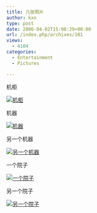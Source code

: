 ```yaml
---
title: 几张照片
author: kxn
type: post
date: 2006-04-02T15:08:29+00:00
url: /index.php/archives/101
views:
  - 4104
categories:
  - Entertainment
  - Pictures

---
```

机柜

[![机柜][1]][2]

机器

[![机器][3]][4]

另一个机器

[![另一个机器][5]][6]

一个院子

[![一个院子][7]][8]

另一个院子

[![另一个院子][9]][10]

 [1]: http://kangkang.org/wordpress/wp-content/uploads/2006/04/R0010705A-tb.jpg
 [2]: http://kangkang.org/wordpress/wp-content/uploads/2006/04/R0010705A.jpg
 [3]: http://kangkang.org/wordpress/wp-content/uploads/2006/04/R0010707A-tb.jpg
 [4]: http://kangkang.org/wordpress/wp-content/uploads/2006/04/R0010707A.jpg
 [5]: http://kangkang.org/wordpress/wp-content/uploads/2006/04/R0010714A-tb.jpg
 [6]: http://kangkang.org/wordpress/wp-content/uploads/2006/04/R0010714A.jpg
 [7]: http://kangkang.org/wordpress/wp-content/uploads/2006/04/R0010716A-tb.jpg
 [8]: http://kangkang.org/wordpress/wp-content/uploads/2006/04/R0010716A.jpg
 [9]: http://kangkang.org/wordpress/wp-content/uploads/2006/04/R0010719A-tb.jpg
 [10]: http://kangkang.org/wordpress/wp-content/uploads/2006/04/R0010719A.jpg